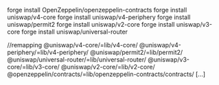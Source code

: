 forge install OpenZeppelin/openzeppelin-contracts
forge install uniswap/v4-core
forge install uniswap/v4-periphery
forge install uniswap/permit2
forge install uniswap/v2-core
forge install uniswap/v3-core
forge install uniswap/universal-router

//remapping
@uniswap/v4-core/=lib/v4-core/
@uniswap/v4-periphery/=lib/v4-periphery/
@uniswap/permit2/=lib/permit2/
@uniswap/universal-router/=lib/universal-router/
@uniswap/v3-core/=lib/v3-core/
@uniswap/v2-core/=lib/v2-core/
@openzeppelin/contracts/=lib/openzeppelin-contracts/contracts/
[...]